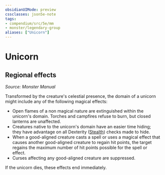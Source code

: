 ```yaml
---
obsidianUIMode: preview
cssclasses: json5e-note
tags:
- compendium/src/5e/mm
- monster/legendary-group
aliases: ["Unicorn"]
---
```

# Unicorn

## Regional effects
_Source: Monster Manual_

Transformed by the creature's celestial presence, the domain of a unicorn might include any of the following magical effects:

- Open flames of a non magical nature are extinguished within the unicorn's domain. Torches and campfires refuse to burn, but closed lanterns are unaffected.  
- Creatures native to the unicorn's domain have an easier time hiding; they have advantage on all Dexterity ([Stealth](/2-Mechanics/CLI/rules/skills.md#Stealth)) checks made to hide.  
- When a good-aligned creature casts a spell or uses a magical effect that causes another good-aligned creature to regain hit points, the target regains the maximum number of hit points possible for the spell or effect.  
- Curses affecting any good-aligned creature are suppressed.  

If the unicorn dies, these effects end immediately.